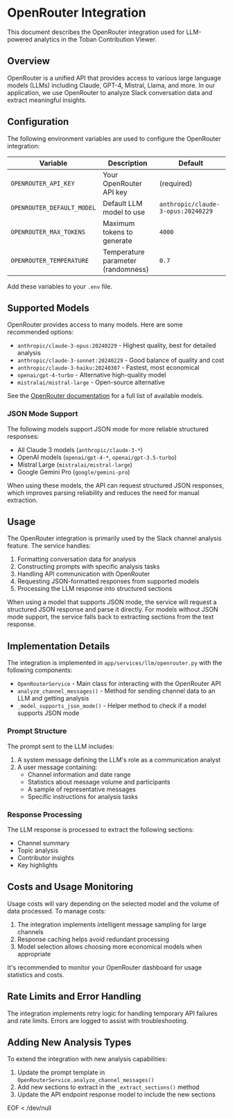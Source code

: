 # OpenRouter Integration

This document describes the OpenRouter integration used for LLM-powered analytics in the Toban Contribution Viewer.

## Overview

OpenRouter is a unified API that provides access to various large language models (LLMs) including Claude, GPT-4, Mistral, Llama, and more. In our application, we use OpenRouter to analyze Slack conversation data and extract meaningful insights.

## Configuration

The following environment variables are used to configure the OpenRouter integration:

| Variable | Description | Default |
|----------|-------------|---------|
| `OPENROUTER_API_KEY` | Your OpenRouter API key | (required) |
| `OPENROUTER_DEFAULT_MODEL` | Default LLM model to use | `anthropic/claude-3-opus:20240229` |
| `OPENROUTER_MAX_TOKENS` | Maximum tokens to generate | `4000` |
| `OPENROUTER_TEMPERATURE` | Temperature parameter (randomness) | `0.7` |

Add these variables to your `.env` file.

## Supported Models

OpenRouter provides access to many models. Here are some recommended options:

- `anthropic/claude-3-opus:20240229` - Highest quality, best for detailed analysis
- `anthropic/claude-3-sonnet:20240229` - Good balance of quality and cost
- `anthropic/claude-3-haiku:20240307` - Fastest, most economical
- `openai/gpt-4-turbo` - Alternative high-quality model
- `mistralai/mistral-large` - Open-source alternative

See the [OpenRouter documentation](https://openrouter.ai/docs) for a full list of available models.

### JSON Mode Support

The following models support JSON mode for more reliable structured responses:

- All Claude 3 models (`anthropic/claude-3-*`)
- OpenAI models (`openai/gpt-4-*`, `openai/gpt-3.5-turbo`)
- Mistral Large (`mistralai/mistral-large`)
- Google Gemini Pro (`google/gemini-pro`)

When using these models, the API can request structured JSON responses, which improves parsing reliability and reduces the need for manual extraction.

## Usage

The OpenRouter integration is primarily used by the Slack channel analysis feature. The service handles:

1. Formatting conversation data for analysis
2. Constructing prompts with specific analysis tasks
3. Handling API communication with OpenRouter
4. Requesting JSON-formatted responses from supported models
5. Processing the LLM response into structured sections

When using a model that supports JSON mode, the service will request a structured JSON response and parse it directly. For models without JSON mode support, the service falls back to extracting sections from the text response.

## Implementation Details

The integration is implemented in `app/services/llm/openrouter.py` with the following components:

- `OpenRouterService` - Main class for interacting with the OpenRouter API
- `analyze_channel_messages()` - Method for sending channel data to an LLM and getting analysis
- `_model_supports_json_mode()` - Helper method to check if a model supports JSON mode

### Prompt Structure

The prompt sent to the LLM includes:

1. A system message defining the LLM's role as a communication analyst
2. A user message containing:
   - Channel information and date range
   - Statistics about message volume and participants
   - A sample of representative messages
   - Specific instructions for analysis tasks

### Response Processing

The LLM response is processed to extract the following sections:

- Channel summary
- Topic analysis
- Contributor insights
- Key highlights

## Costs and Usage Monitoring

Usage costs will vary depending on the selected model and the volume of data processed. To manage costs:

1. The integration implements intelligent message sampling for large channels
2. Response caching helps avoid redundant processing
3. Model selection allows choosing more economical models when appropriate

It's recommended to monitor your OpenRouter dashboard for usage statistics and costs.

## Rate Limits and Error Handling

The integration implements retry logic for handling temporary API failures and rate limits. Errors are logged to assist with troubleshooting.

## Adding New Analysis Types

To extend the integration with new analysis capabilities:

1. Update the prompt template in `OpenRouterService.analyze_channel_messages()`
2. Add new sections to extract in the `_extract_sections()` method
3. Update the API endpoint response model to include the new sections

EOF < /dev/null

